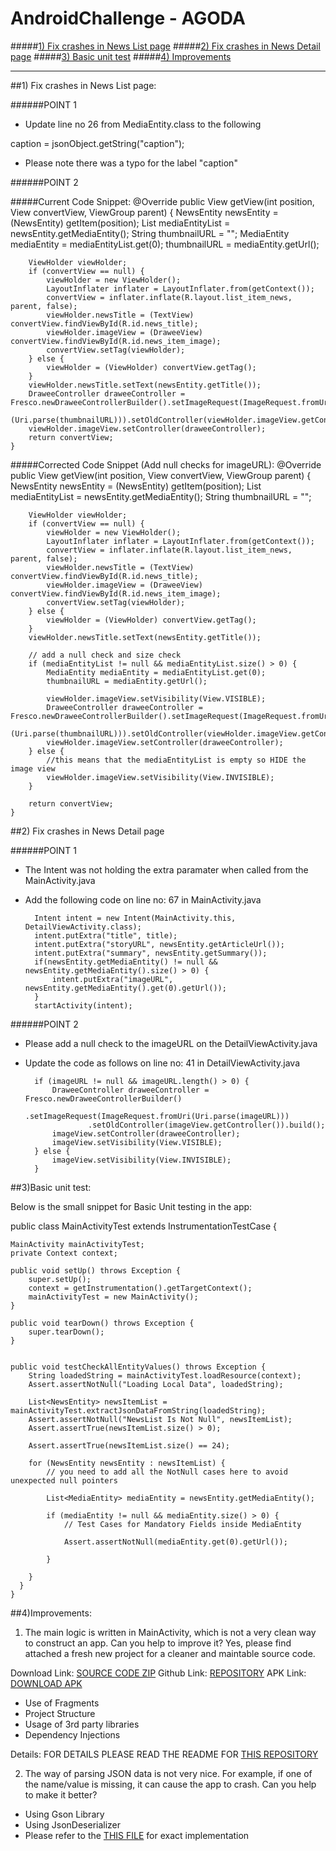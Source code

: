 # AndroidChallenge - AGODA
#####[1) Fix crashes in News List page](https://github.com/AabidMulani/android_AndroidChallenge_AGODA#1-fix-crashes-in-news-list-page-1)
#####[2) Fix crashes in News Detail page](https://github.com/AabidMulani/android_AndroidChallenge_AGODA#2-fix-crashes-in-news-detail-page-1)
#####[3) Basic unit test](https://github.com/AabidMulani/android_AndroidChallenge_AGODA#3basic-unit-test)
#####[4) Improvements](https://github.com/AabidMulani/android_AndroidChallenge_AGODA#4improvements)

-------

##1) Fix crashes in News List page:


######POINT 1

- Update line no 26 from MediaEntity.class to the following

caption = jsonObject.getString("caption");

- Please note there was a typo for the label "caption"

######POINT 2

#####Current Code Snippet:
	@Override
    public View getView(int position, View convertView, ViewGroup parent) {
        NewsEntity newsEntity = (NewsEntity) getItem(position);
        List<MediaEntity> mediaEntityList = newsEntity.getMediaEntity();
        String thumbnailURL = "";
        MediaEntity mediaEntity = mediaEntityList.get(0);
        thumbnailURL = mediaEntity.getUrl();

        ViewHolder viewHolder;
        if (convertView == null) {
            viewHolder = new ViewHolder();
            LayoutInflater inflater = LayoutInflater.from(getContext());
            convertView = inflater.inflate(R.layout.list_item_news, parent, false);
            viewHolder.newsTitle = (TextView) convertView.findViewById(R.id.news_title);
            viewHolder.imageView = (DraweeView) convertView.findViewById(R.id.news_item_image);
            convertView.setTag(viewHolder);
        } else {
            viewHolder = (ViewHolder) convertView.getTag();
        }
        viewHolder.newsTitle.setText(newsEntity.getTitle());
        DraweeController draweeController = Fresco.newDraweeControllerBuilder().setImageRequest(ImageRequest.fromUri
                (Uri.parse(thumbnailURL))).setOldController(viewHolder.imageView.getController()).build();
        viewHolder.imageView.setController(draweeController);
        return convertView;
    }

#####Corrected Code Snippet (Add null checks for imageURL):
    @Override
    public View getView(int position, View convertView, ViewGroup parent) {
        NewsEntity newsEntity = (NewsEntity) getItem(position);
        List<MediaEntity> mediaEntityList = newsEntity.getMediaEntity();
        String thumbnailURL = "";

        ViewHolder viewHolder;
        if (convertView == null) {
            viewHolder = new ViewHolder();
            LayoutInflater inflater = LayoutInflater.from(getContext());
            convertView = inflater.inflate(R.layout.list_item_news, parent, false);
            viewHolder.newsTitle = (TextView) convertView.findViewById(R.id.news_title);
            viewHolder.imageView = (DraweeView) convertView.findViewById(R.id.news_item_image);
            convertView.setTag(viewHolder);
        } else {
            viewHolder = (ViewHolder) convertView.getTag();
        }
        viewHolder.newsTitle.setText(newsEntity.getTitle());

        // add a null check and size check
        if (mediaEntityList != null && mediaEntityList.size() > 0) {
            MediaEntity mediaEntity = mediaEntityList.get(0);
            thumbnailURL = mediaEntity.getUrl();

            viewHolder.imageView.setVisibility(View.VISIBLE);
            DraweeController draweeController = Fresco.newDraweeControllerBuilder().setImageRequest(ImageRequest.fromUri
                    (Uri.parse(thumbnailURL))).setOldController(viewHolder.imageView.getController()).build();
            viewHolder.imageView.setController(draweeController);
        } else {
            //this means that the mediaEntityList is empty so HIDE the image view
            viewHolder.imageView.setVisibility(View.INVISIBLE);
        }

        return convertView;
    }


##2) Fix crashes in News Detail page

######POINT 1

- The Intent was not holding the extra paramater when called from the MainActivity.java

- Add the following code on line no: 67 in MainActivity.java


		Intent intent = new Intent(MainActivity.this, DetailViewActivity.class);
        intent.putExtra("title", title);
        intent.putExtra("storyURL", newsEntity.getArticleUrl());
        intent.putExtra("summary", newsEntity.getSummary());
        if(newsEntity.getMediaEntity() != null && newsEntity.getMediaEntity().size() > 0) {
            intent.putExtra("imageURL", newsEntity.getMediaEntity().get(0).getUrl());
        }
        startActivity(intent);


######POINT 2
- Please add a null check to the imageURL on the DetailViewActivity.java
- Update the code as follows on line no: 41 in DetailViewActivity.java

        if (imageURL != null && imageURL.length() > 0) {
            DraweeController draweeController = Fresco.newDraweeControllerBuilder()
                    .setImageRequest(ImageRequest.fromUri(Uri.parse(imageURL)))
                    .setOldController(imageView.getController()).build();
            imageView.setController(draweeController);
            imageView.setVisibility(View.VISIBLE);
        } else {
            imageView.setVisibility(View.INVISIBLE);
        }


##3)Basic unit test:

Below is the small snippet for Basic Unit testing in the app:

public class MainActivityTest extends InstrumentationTestCase {

    MainActivity mainActivityTest;
    private Context context;

    public void setUp() throws Exception {
        super.setUp();
        context = getInstrumentation().getTargetContext();
        mainActivityTest = new MainActivity();
    }

    public void tearDown() throws Exception {
        super.tearDown();
    }


    public void testCheckAllEntityValues() throws Exception {
        String loadedString = mainActivityTest.loadResource(context);
        Assert.assertNotNull("Loading Local Data", loadedString);

        List<NewsEntity> newsItemList = mainActivityTest.extractJsonDataFromString(loadedString);
        Assert.assertNotNull("NewsList Is Not Null", newsItemList);
        Assert.assertTrue(newsItemList.size() > 0);

        Assert.assertTrue(newsItemList.size() == 24);

        for (NewsEntity newsEntity : newsItemList) {
            // you need to add all the NotNull cases here to avoid unexpected null pointers

            List<MediaEntity> mediaEntity = newsEntity.getMediaEntity();

            if (mediaEntity != null && mediaEntity.size() > 0) {
                // Test Cases for Mandatory Fields inside MediaEntity

                Assert.assertNotNull(mediaEntity.get(0).getUrl());

            }

        }
      }
    }


##4)Improvements:

1) The main logic is written in MainActivity, which is not a very clean way to construct an app. Can you help to improve it?
Yes, please find attached a fresh new project for a cleaner and maintable source code.

Download Link: [SOURCE CODE ZIP](https://drive.google.com/file/d/0BxJ0KCoLDAvnVW1DV2JGblZEeVk/view?usp=sharing)
Github Link: [REPOSITORY](https://github.com/AabidMulani/android-ChallengeAnswer-Agoda)
APK Link: [DOWNLOAD APK](https://drive.google.com/file/d/0BxJ0KCoLDAvnUEJIM1kyMlZMWmc/view?usp=sharing)

- Use of Fragments
- Project Structure
- Usage of 3rd party libraries
- Dependency Injections


Details:
FOR DETAILS PLEASE READ THE README FOR [THIS REPOSITORY](https://github.com/AabidMulani/android-ChallengeAnswer-Agoda)



2) The way of parsing JSON data is not very nice. For example, if one of the name/value is missing, it can cause the app to crash. Can you help to make it better?

- Using Gson Library
- Using JsonDeserializer
- Please refer to the [THIS FILE](https://github.com/AabidMulani/android-ChallengeAnswer-Agoda/blob/master/app/src/main/java/news/agoda/com/technewssample/utils/NullStringToEmptyAdapterFactory.java) for exact implementation
